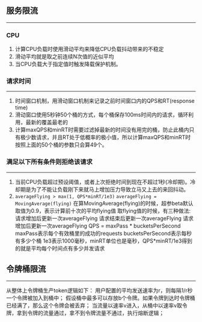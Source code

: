 ## 服务限流
---
### CPU
1. 计算CPU负载时使用滑动平均来降低CPU负载抖动带来的不稳定
2. 滑动平均就是取之前连续N次值的近似平均
3. 当CPU负载大于指定值时触发降载保护机制。

### 请求时间
---
1. 时间窗口机制，用滑动窗口机制来记录之前时间窗口内的QPS和RT(response time)
2. 滑动窗口使用5秒钟50个桶的方式，每个桶保存100ms时间内的请求，循环利用，最新的覆盖最老的
3. 计算maxQPS和minRT时需要过滤掉最新的时间没有用完的桶，防止此桶内只有极少数请求，并且RT处于低概率的极小值，所以计算maxQPS和minRT时按照上面的50个桶的参数只会算49个。

### 满足以下所有条件则拒绝该请求
---
1. 当前CPU负载超过预设阈值，或者上次拒绝时间到现在不超过1秒(冷却期)。冷却期是为了不能让负载刚下来就马上增加压力导致立马又上去的来回抖动。
2. `averageFlying > max(1, QPS*minRT/1e3)`
  `averageFlying = MovingAverage(flying)`
  在算MovingAverage(flying)的时候，超参beta默认取值为0.9，表示计算前十次的平均flying值
  取flying值的时候，有三种做法:
  请求增加后更新一次averageFlying
  请求结束后更新一次averageFlying
  请求增加后更新一次averageFlying
  QPS = maxPass * bucketsPerSecond
  maxPass表示每个有效桶里的成功的requests
  bucketsPerSecond表示每秒有多少个桶
  1e3表示1000毫秒，minRT单位也是毫秒，QPS*minRT/1e3得到的就是平均每个时间点有多少并发请求

## 令牌桶限流
---
从整体上令牌桶生产token逻辑如下：
用户配置的平均发送速率为r，则每隔1/r秒一个令牌被加入到桶中；
假设桶中最多可以存放b个令牌。如果令牌到达时令牌桶已经满了，那么这个令牌会被丢弃；
当流量以速率v进入，从桶中以速率v取令牌，拿到令牌的流量通过，拿不到令牌流量不通过，执行熔断逻辑；